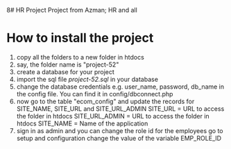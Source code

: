 8# HR Project
 Project from Azman; HR and all

# How to install the project
1. copy all the folders to a new folder in htdocs
2. say, the folder name is "project-52"
3. create a database for your project
4. import the sql file *project-52.sql* in your database
5. change the database credentials e.g. user_name, password, db_name in the config file. You can find it in config/dbconnect.php
6. now go to the table "ecom_config" and update the records for SITE_NAME, SITE_URL and SITE_URL_ADMIN
     SITE_URL = URL to access the folder in htdocs
     SITE_URL_ADMIN = URL to access the folder in htdocs
     SITE_NAME = Name of the application
7. sign in as admin and you can change the role id for the employees
     go to setup and configuration
          change the value of the variable EMP_ROLE_ID
